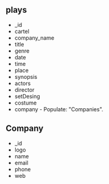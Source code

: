 
## plays 

* _id
* cartel
* company_name
* title
* genre
* date
* time
* place
* synopsis
* actors
* director
* setDesing
* costume
* company - Populate: "Companies". 

## Company 

* _id
* logo
* name
* email
* phone
* web


   
        
